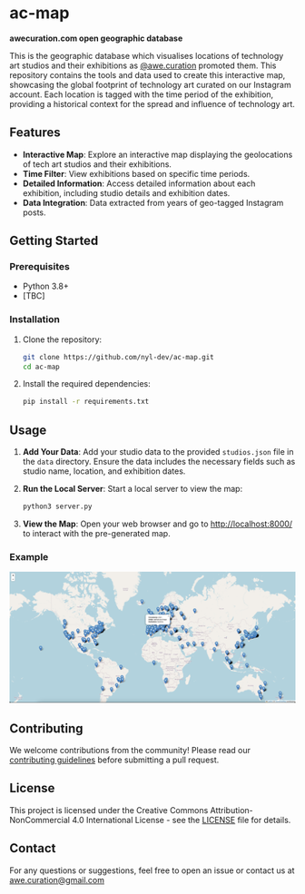 # ac-map
**awecuration.com open geographic database**

This is the geographic database which visualises locations of technology art studios and their exhibitions as [@awe.curation](https://www.instagram.com/awe.curation/) promoted them. This repository contains the tools and data used to create this interactive map, showcasing the global footprint of technology art curated on our Instagram account. Each location is tagged with the time period of the exhibition, providing a historical context for the spread and influence of technology art.

## Features

- **Interactive Map**: Explore an interactive map displaying the geolocations of tech art studios and their exhibitions.
- **Time Filter**: View exhibitions based on specific time periods.
- **Detailed Information**: Access detailed information about each exhibition, including studio details and exhibition dates.
- **Data Integration**: Data extracted from years of geo-tagged Instagram posts.

## Getting Started

### Prerequisites

- Python 3.8+
- [TBC]

### Installation

1. Clone the repository:

    ```bash
    git clone https://github.com/nyl-dev/ac-map.git
    cd ac-map

2. Install the required dependencies:

    ```bash
    pip install -r requirements.txt
    ```

## Usage

1. **Add Your Data**: Add your studio data to the provided `studios.json` file in the `data` directory. Ensure the data includes the necessary fields such as studio name, location, and exhibition dates.
2. **Run the Local Server**: Start a local server to view the map:

    ```bash
    python3 server.py
    ```

3. **View the Map**: Open your web browser and go to [http://localhost:8000/](http://localhost:8000/) to interact with the pre-generated map.

### Example

![Map Preview](images/map_preview.png)

## Contributing

We welcome contributions from the community! Please read our [contributing guidelines](CONTRIBUTING.md) before submitting a pull request.

## License

This project is licensed under the Creative Commons Attribution-NonCommercial 4.0 International License - see the [LICENSE](LICENSE) file for details.

## Contact

For any questions or suggestions, feel free to open an issue or contact us at awe.curation@gmail.com